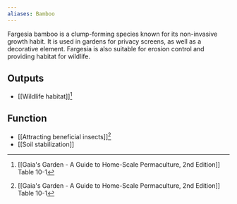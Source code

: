 ```yaml
---
aliases: Bamboo
---
```

Fargesia bamboo is a clump-forming species known for its non-invasive growth habit. It is used in gardens for privacy screens, as well as a decorative element. Fargesia is also suitable for erosion control and providing habitat for wildlife.

## Outputs
- [[Wildlife habitat]][^1]
## Function
- [[Attracting beneficial insects]][^1]
- [[Soil stabilization]]

[^1]: [[Gaia's Garden - A Guide to Home-Scale Permaculture, 2nd Edition]] Table 10-1